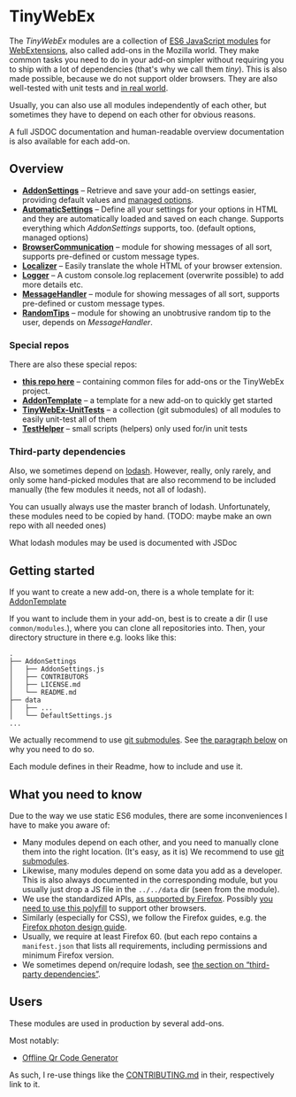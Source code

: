 # TinyWebEx

The _TinyWebEx_ modules are a collection of [ES6 JavaScript modules](https://hacks.mozilla.org/2015/08/es6-in-depth-modules/) for [WebExtensions](https://developer.mozilla.org/docs/Mozilla/Add-ons/WebExtensions), also called add-ons in the Mozilla world.
They make common tasks you need to do in your add-on simpler without requiring you to ship with a lot of dependencies (that's why we call them _tiny_). This is also made possible, because we do not support older browsers.
They are also well-tested with unit tests and [in real world](#users).

Usually, you can also use all modules independently of each other, but sometimes they have to depend on each other for obvious reasons.

A full JSDOC documentation and human-readable overview documentation is also available for each add-on.

## Overview

* **[AddonSettings](../../AddonSettings)** – Retrieve and save your add-on settings easier, providing default values and [managed options](https://developer.mozilla.org/docs/Mozilla/Add-ons/WebExtensions/API/storage/managed).
* **[AutomaticSettings](../../AutomaticSettings)** – Define all your settings for your options in HTML and they are automatically loaded and saved on each change. Supports everything which _AddonSettings_ supports, too. (default options, managed options)
* **[BrowserCommunication](../../BrowserCommunication)** – module for showing messages of all sort, supports pre-defined or custom message types.
* **[Localizer](../../Localizer)** – Easily translate the whole HTML of your browser extension.
* **[Logger](../../Logger)** – A custom console.log replacement (overwrite possible) to add more details etc.
* **[MessageHandler](../../MessageHandler)** – module for showing messages of all sort, supports pre-defined or custom message types.
* **[RandomTips](../../RandomTips)** – module for showing an unobtrusive random tip to the user, depends on _MessageHandler_.

### Special repos

There are also these special repos:
* **[this repo here](../../common)** – containing common files for add-ons or the TinyWebEx project.
* **[AddonTemplate](../../AddonTemplate)** – a template for a new add-on to quickly get started
* **[TinyWebEx-UnitTests](../../TinyWebEx-UnitTests)** – a collection (git submodules) of all modules to easily unit-test all of them
* **[TestHelper](../../TestHelper)** – small scripts (helpers) only used for/in unit tests

### Third-party dependencies

Also, we sometimes depend on [lodash](https://github.com/lodash/lodash). However, really, only rarely, and only some hand-picked modules that are also recommend to be included manually (the few modules it needs, not all of lodash).

You can usually always use the master branch of lodash.
Unfortunately, these modules need to be copied by hand.
(TODO: maybe make an own repo with all needed ones)

What lodash modules may be used is documented with JSDoc

## Getting started

If you want to create a new add-on, there is a whole template for it: [AddonTemplate](../../AddonTemplate)

If you want to include them in your add-on, best is to create a dir (I use `common/modules`.), where you can clone all repositories into.
Then, your directory structure in there e.g. looks like this:
```
.
├── AddonSettings
│   ├── AddonSettings.js
│   ├── CONTRIBUTORS
│   ├── LICENSE.md
│   └── README.md
├── data
│   ├── ...
│   └── DefaultSettings.js
...
```

We actually recommend to use [git submodules](https://github.blog/2016-02-01-working-with-submodules/).
See [the paragraph below](#what-you-need-to-know) on why you need to do so.

Each module defines in their Readme, how to include and use it.

## What you need to know

Due to the way we use static ES6 modules, there are some inconveniences I have to make you aware of:
* Many modules depend on each other, and you need to manually clone them into the right location. (It's easy, as it is) We recommend to use [git submodules](https://github.blog/2016-02-01-working-with-submodules/).
* Likewise, many modules depend on some data you add as a developer. This is also always documented in the corresponding module, but you usually just drop a JS file in the `../../data` dir (seen from the module).
* We use the standardized APIs, [as supported by Firefox](https://developer.mozilla.org/Add-ons/WebExtensions/Porting_a_Google_Chrome_extension). Possibly [you need to use this polyfill](https://github.com/mozilla/webextension-polyfill) to support other browsers.
* Similarly (especially for CSS), we follow the Firefox guides, e.g. the [Firefox photon design guide](https://design.firefox.com/photon/).
* Usually, we require at least Firefox 60. (but each repo contains a `manifest.json` that lists all requirements, including permissions and minimum Firefox version.
* We sometimes depend on/require lodash, see [the section on “third-party dependencies”](#third-party-dependencies).

## Users

These modules are used in production by several add-ons.

Most notably:
* [Offline Qr Code Generator](https://github.com/rugk/offline-qr-code/)

As such, I re-use things like the [CONTRIBUTING.md](./CONTRIBUTING.md) in their, respectively link to it.
